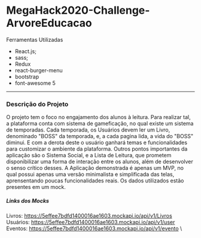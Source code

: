 # MegaHack2020-Challenge-ArvoreEducacao

Ferramentas Utilizadas

* React.js;
* sass;
* Redux
* react-burger-menu
* bootstrap
* font-awesome 5

---

### Descrição do Projeto

  O projeto tem o foco no engajamento dos alunos à leitura. Para realizar tal, a plataforma conta com sistema de gameficação, no qual existe um sistema de temporadas. Cada temporada, os Usuários devem ler um Livro, denominado "BOSS" da temporada, e, a cada pagina lida, a vida do "BOSS" diminui. E com a derota deste o usuário ganhará temas e funcionalidades para customizar o ambiente da plataforma. Outros pontos importantes da aplicação são o Sistema Social, e a Lista de Leitura, que prometem disponibilizar uma forma de interação entre os alunos, além de desenvolver o senso crítico desses.
  A Aplicação demonstrada é apenas um MVP, no qual possui apenas uma versão minimalista e simplificada das telas, aprensentando poucas funcionalidades reais. Os dados utilizados estão presentes em um mock.
  
 ##### Links dos Mocks 
 
 Livros: https://5effee7bdfd1400016ae1603.mockapi.io/api/v1/Livros \
 Usuários: https://5effee7bdfd1400016ae1603.mockapi.io/api/v1/user \
 Eventos: https://5effee7bdfd1400016ae1603.mockapi.io/api/v1/evento \
